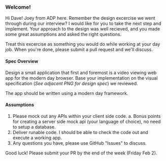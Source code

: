 ### Welcome!
Hi Dave!  Joey from ADP here.  Remember the design excercise we went through during our interview?  I would like for you to take the next step and implement.  Your approach to the design was well recieved, and you made some great assumptions and asked the right questions.  

Treat this excercise as something you would do while working at your day job.  When you're done, please submit a pull request and we'll discuss.

#### Spec Overview
Design a small application that first and foremost is a video viewing web app for the modern day browser. Base your implementation on the visual specification (*See adjacent PNG for design spec*) we reviewed.

The app should be written using a modern day framework.

#### Assumptions
1. Please mock out any APIs within your client side code.
  a. Bonus points for creating a server side mock api (your language of choice), no need to setup a database.
2. Deliver runable code.  I should be able to check the code out and execute a working app.
3. Any questions you have, please use GitHub "Issues" to discuss.


Good luck!
Please submit your PR by the end of the week (Friday Feb 2).
